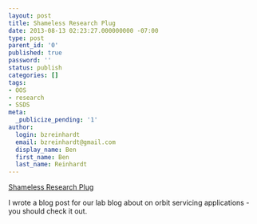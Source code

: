 ```yaml
---
layout: post
title: Shameless Research Plug
date: 2013-08-13 02:23:27.000000000 -07:00
type: post
parent_id: '0'
published: true
password: ''
status: publish
categories: []
tags:
- OOS
- research
- SSDS
meta:
  _publicize_pending: '1'
author:
  login: bzreinhardt
  email: bzreinhardt@gmail.com
  display_name: Ben
  first_name: Ben
  last_name: Reinhardt
---
```

<p><a href="http://www.spacecraftresearch.com/blog/?p=207" title="Shameless Research Plug">Shameless Research Plug</a></p>
<p>I wrote a blog post for our lab blog about on orbit servicing applications - you should check it out.</p>
